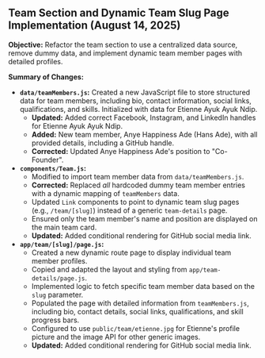 ## Team Section and Dynamic Team Slug Page Implementation (August 14, 2025)

**Objective:** Refactor the team section to use a centralized data source, remove dummy data, and implement dynamic team member pages with detailed profiles.

**Summary of Changes:**

-   **`data/teamMembers.js`:** Created a new JavaScript file to store structured data for team members, including bio, contact information, social links, qualifications, and skills. Initialized with data for Etienne Ayuk Ayuk Ndip.
    -   **Updated:** Added correct Facebook, Instagram, and LinkedIn handles for Etienne Ayuk Ayuk Ndip.
    -   **Added:** New team member, Anye Happiness Ade (Hans Ade), with all provided details, including a GitHub handle.
    -   **Corrected:** Updated Anye Happiness Ade's position to "Co-Founder".
-   **`components/Team.js`:**
    -   Modified to import team member data from `data/teamMembers.js`.
    -   **Corrected:** Replaced *all* hardcoded dummy team member entries with a dynamic mapping of `teamMembers` data.
    -   Updated `Link` components to point to dynamic team slug pages (e.g., `/team/[slug]`) instead of a generic `team-details` page.
    -   Ensured only the team member's name and position are displayed on the main team card.
    -   **Updated:** Added conditional rendering for GitHub social media link.
-   **`app/team/[slug]/page.js`:**
    -   Created a new dynamic route page to display individual team member profiles.
    -   Copied and adapted the layout and styling from `app/team-details/page.js`.
    -   Implemented logic to fetch specific team member data based on the `slug` parameter.
    -   Populated the page with detailed information from `teamMembers.js`, including bio, contact details, social links, qualifications, and skill progress bars.
    -   Configured to use `public/team/etienne.jpg` for Etienne's profile picture and the image API for other generic images.
    -   **Updated:** Added conditional rendering for GitHub social media link.